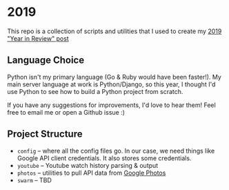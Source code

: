# 2019

This repo is a collection of scripts and utilities that I used to create my [2019 "Year in Review" post](https://2019.bwong.net)

## Language Choice

Python isn't my primary language (Go & Ruby would have been faster!). My main server language at work is Python/Django, so this year, I thought I'd use Python to see how to build a Python project from scratch.

If you have any suggestions for improvements, I'd love to hear them! Feel free to email me or open a Github issue :)

## Project Structure

* `config` – where all the config files go. In our case, we need things like Google API client credentials. It also stores some credentials. 
* `youtube` – Youtube watch history parsing & output
* `photos` – utilities to pull API data from [Google Photos](https://photos.google.com)
* `swarm` – TBD